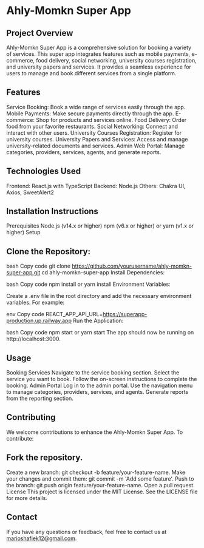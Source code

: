 # Ahly-Momkn Super App
## Project Overview
Ahly-Momkn Super App is a comprehensive solution for booking a variety of services. This super app integrates features such as mobile payments, e-commerce, food delivery, social networking, university courses registration, and university papers and services. It provides a seamless experience for users to manage and book different services from a single platform.

## Features
Service Booking: Book a wide range of services easily through the app.
Mobile Payments: Make secure payments directly through the app.
E-commerce: Shop for products and services online.
Food Delivery: Order food from your favorite restaurants.
Social Networking: Connect and interact with other users.
University Courses Registration: Register for university courses.
University Papers and Services: Access and manage university-related documents and services.
Admin Web Portal: Manage categories, providers, services, agents, and generate reports.

## Technologies Used
Frontend: React.js with TypeScript
Backend: Node.js
Others: Chakra UI, Axios, SweetAlert2

## Installation Instructions
Prerequisites
Node.js (v14.x or higher)
npm (v6.x or higher) or yarn (v1.x or higher)
Setup


## Clone the Repository:

bash
Copy code
git clone https://github.com/yourusername/ahly-momkn-super-app.git
cd ahly-momkn-super-app
Install Dependencies:

bash
Copy code
npm install
or
yarn install
Environment Variables:

Create a .env file in the root directory and add the necessary environment variables. For example:

env
Copy code
REACT_APP_API_URL=https://superapp-production.up.railway.app
Run the Application:

bash
Copy code
npm start
or
yarn start
The app should now be running on http://localhost:3000.

## Usage
Booking Services
Navigate to the service booking section.
Select the service you want to book.
Follow the on-screen instructions to complete the booking.
Admin Portal
Log in to the admin portal.
Use the navigation menu to manage categories, providers, services, and agents.
Generate reports from the reporting section.


## Contributing
We welcome contributions to enhance the Ahly-Momkn Super App. To contribute:

## Fork the repository.
Create a new branch: git checkout -b feature/your-feature-name.
Make your changes and commit them: git commit -m 'Add some feature'.
Push to the branch: git push origin feature/your-feature-name.
Open a pull request.
License
This project is licensed under the MIT License. See the LICENSE file for more details.

## Contact
If you have any questions or feedback, feel free to contact us at marioshafiek12@gmail.com.
